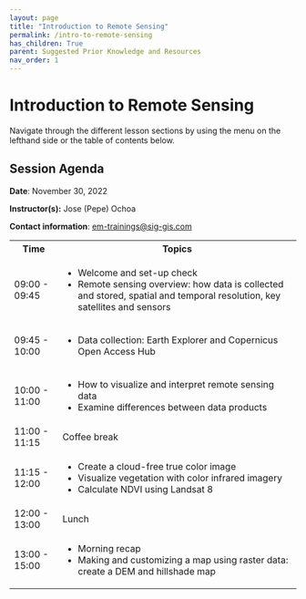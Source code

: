 ```yaml
---
layout: page
title: "Introduction to Remote Sensing"
permalink: /intro-to-remote-sensing
has_children: True
parent: Suggested Prior Knowledge and Resources
nav_order: 1
---
```


# Introduction to Remote Sensing
Navigate through the different lesson sections by using the menu on the lefthand side or the table of contents below.

## Session Agenda
**Date**: November 30, 2022

**Instructor(s):** Jose (Pepe) Ochoa

**Contact information**: [em-trainings@sig-gis.com](em-trainings@sig-gis.com)

<table>
  <tbody>
    <tr>
      <th align="center">Time</th>
      <th align="center">Topics</th>
    </tr>
    <tr>
      <td>09:00 - 09:45</td>
      <td>
        <ul>
            <li>Welcome and set-up check</li>
            <li>Remote sensing overview: how data is collected and stored, spatial and temporal resolution, key satellites and sensors</li>
         </ul>
      </td>
    </tr>
    <tr>
      <td>09:45 - 10:00</td>
      <td>
        <ul>
            <li>Data collection: Earth Explorer and Copernicus Open Access Hub</li>
        </ul>
      </td>
    </tr>
    <tr>
      <td>10:00 - 11:00</td>
      <td>
        <ul>
            <li>How to visualize and interpret remote sensing data</li>
            <li>Examine differences between data products</li>
          </ul>
      </td>
    </tr>
    <tr>
      <td>11:00 - 11:15</td>
      <td>Coffee break</td>
    </tr>
    <tr>
      <td>11:15 - 12:00</td>
      <td>
        <ul>
            <li>Create a cloud-free true color image</li>
            <li>Visualize vegetation with color infrared imagery</li>
            <li>Calculate NDVI using Landsat 8</li>
          </ul>
      </td>
    </tr>
     <tr>
      <td>12:00 - 13:00</td>
      <td>Lunch</td>
    </tr>
    <tr>
      <td>13:00 - 15:00</td>
      <td>
        <ul>
            <li>Morning recap</li>
            <li>Making and customizing a map using raster data: create a DEM and hillshade map</li>
          </ul>
      </td>
    </tr>
  </tbody>
</table>


